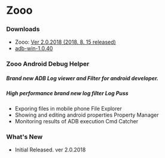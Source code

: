 # Zooo
### Downloads
* Zooo: [Ver 2.0.2018 (2018. 8. 15 released)](http://www.dreamycni.com)
* [adb-win-1.0.40](http://www.dreamycni.com)

### Zooo Android Debug Helper
##### Brand new ADB Log viewer and Filter for android developer.

##### High performance brand new log filter Log Puss 
* Exporing files in mobile phone File Explorer 
* Showing and editing android properties Property Manager 
* Monitoring results of ADB execution Cmd Catcher

### What's New
* Initial Released. ver 2.0.2018
